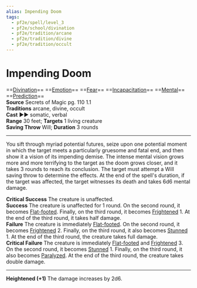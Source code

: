 ```yaml
---
alias: Impending Doom
tags:
  - pf2e/spell/level_3
  - pf2e/school/divination
  - pf2e/tradition/arcane
  - pf2e/tradition/divine
  - pf2e/tradition/occult
---
```


# Impending Doom

==[Divination](Divination.md)== ==[Emotion](Emotion.md)== ==[Fear](Fear.md)== ==[Incapacitation](Incapacitation.md)== ==[Mental](Mental.md)== ==[Prediction](Prediction.md)==  
__Source__ Secrets of Magic pg. 110 1.1  
**Traditions** arcane, divine, occult  
**Cast** ►► somatic, verbal  
**Range** 30 feet; **Targets** 1 living creature  
**Saving Throw** Will; **Duration** 3 rounds

---

You sift through myriad potential futures, seize upon one potential moment in which the target meets a particularly gruesome and fatal end, and then show it a vision of its impending demise. The intense mental vision grows more and more terrifying to the target as the doom grows closer, and it takes 3 rounds to reach its conclusion. The target must attempt a Will saving throw to determine the effects. At the end of the spell's duration, if the target was affected, the target witnesses its death and takes 6d6 mental damage.

**Critical Success** The creature is unaffected.  
**Success** The creature is unaffected for 1 round. On the second round, it becomes [Flat-footed](Flat-footed.md). Finally, on the third round, it becomes [Frightened](Frightened.md) 1. At the end of the third round, it takes half damage.  
**Failure** The creature is immediately [Flat-footed](Flat-footed.md). On the second round, it becomes [Frightened](Frightened.md) 2. Finally, on the third round, it also becomes [Stunned](Stunned.md) 1. At the end of the third round, the creature takes full damage.  
**Critical Failure** The creature is immediately [Flat-footed](Flat-footed.md) and [Frightened](Frightened.md) 3. On the second round, it becomes [Stunned](Stunned.md) 1. Finally, on the third round, it also becomes [Paralyzed](Paralyzed.md). At the end of the third round, the creature takes double damage.

<hr>

**Heightened (+1)** The damage increases by 2d6.
